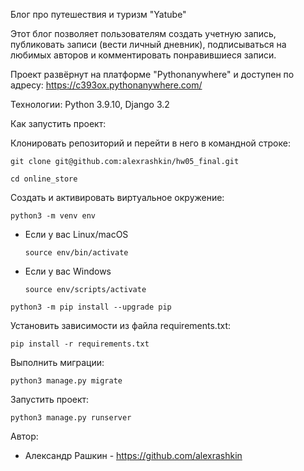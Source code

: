 Блог про путешествия и туризм "Yatube" 

Этот блог позволяет пользователям создать учетную запись, публиковать записи (вести личный дневник), подписываться на любимых авторов и комментировать понравившиеся записи.

Проект развёрнут на платформе "Pythonanywhere" и доступен по адресу: https://c393ox.pythonanywhere.com/

Технологии: Python 3.9.10, Django 3.2

Как запустить проект:

Клонировать репозиторий и перейти в него в командной строке:

```
git clone git@github.com:alexrashkin/hw05_final.git
```

```
cd online_store
```

Cоздать и активировать виртуальное окружение:

```
python3 -m venv env
```

* Если у вас Linux/macOS

    ```
    source env/bin/activate
    ```

* Если у вас Windows

    ```
    source env/scripts/activate
    ```

```
python3 -m pip install --upgrade pip
```

Установить зависимости из файла requirements.txt:

```
pip install -r requirements.txt
```

Выполнить миграции:

```
python3 manage.py migrate
```

Запустить проект:

```
python3 manage.py runserver
```
Автор: 
- Александр Рашкин  - https://github.com/alexrashkin
